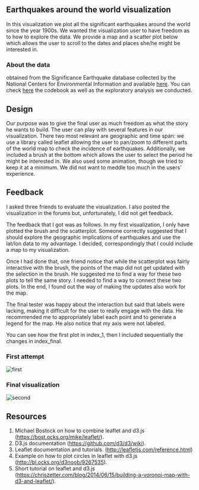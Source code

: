 

## Earthquakes around the world visualization

In this visualization we plot all the significant earthquakes around the world since the year 1900s. We wanted the visualization user to have freedom as to how to explore the data. We provide a map and a scatter plot below which allows the user to scroll to the dates and places she/he might be interested in.


### About the data
obtained from the Significance Earthquake database collected by the National Centers for Environmental Information and available [here](https://www.ngdc.noaa.gov/metaview/page?xml=NOAA/NESDIS/NGDC/MGG/Hazards/iso/xml/G012153.xml&view=getDataView&header=none). You can check [here](https://github.com/jlcoto/Udacity/tree/master/earthquake_project) the codebook as well as the exploratory analysis we conducted.


## Design
Our purpose was to give the final user as much freedom as what the story he wants to build. The user can play with several features in our visualization. There two most relevant are geographic and time span: we use a library called leaflet allowing the user to pan/zoom to different parts of the world map to check the incidence of earthquakes. Additionally, we included a brush at the bottom which allows the user to select the period he might be interested in. We also used some animation, though we tried to keep it at a minimum. We did not want to meddle too much in the users' experience.

## Feedback

I asked three friends to evaluate the visualization. I also posted the visualization in the forums but, unfortunately, I did not get feedback. 

The feedback that I got was as follows. In my first visualization, I only have plotted the brush and the scatterplot. Someone correctly suggested that I should explore the geographic implications of earthquakes and use the lat/lon data to my advantage. I decided, correspondingly that I could include a map to my visualization.

Once I had done that, one friend notice that while the scatterplot was fairly interactive with the brush, the points of the map did not get updated with the selection in the brush. He suggested me to find a way for these two plots to tell the same story. I needed to find a way to connect these two plots. In the end, I found out the way of making the updates also work for the map.

The final tester was happy about the interaction but said that labels were lacking, making it difficult for the user to really engage with the data. He recommended me to appropriately label each point and to generate a legend for the map. He also notice that my axis were not labeled. 

You can see how the first plot in index_1, then I included sequentially the changes in index_final.

### First attempt

![first](https://cloud.githubusercontent.com/assets/7328852/20595247/7b6f9ae2-b239-11e6-8f29-69d1e9d0d666.png) 

### Final visualization 

![second](https://cloud.githubusercontent.com/assets/7328852/20595586/bb1240a4-b23a-11e6-8537-292b18a19149.png)

## Resources

1. Michael Bostock on how to combine leaflet and d3.js (https://bost.ocks.org/mike/leaflet/).
2. D3.js documentation (https://github.com/d3/d3/wiki).
3. Leaflet documentation and tutorials. (http://leafletjs.com/reference.html)
4. Example on how to plot circles in leaflet with d3.js (http://bl.ocks.org/d3noob/9267535).
5. Short tutorial on leaflet and d3.js (https://chriszetter.com/blog/2014/06/15/building-a-voronoi-map-with-d3-and-leaflet/).
